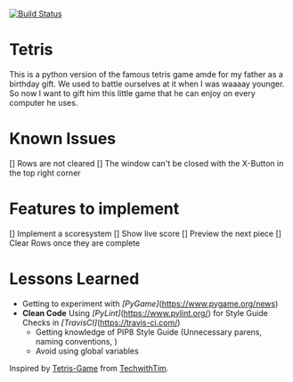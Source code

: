 [![Build Status](https://travis-ci.com/zwoefler/Tetris-Python-Game.svg?branch=master)](https://travis-ci.com/zwoefler/Tetris-Python-Game)

# Tetris
This is a python version of the famous tetris game amde for my father as a birthday gift. We used to battle ourselves at it when I was waaaay younger. So now I want to gift him this little game that he can enjoy on every computer he uses.

# Known Issues
[] Rows are not cleared
[] The window can't be closed with the X-Button in the top right corner

# Features to implement
[] Implement a scoresystem
    [] Show live score
[] Preview the next piece
[] Clear Rows once they are complete



# Lessons Learned
- Getting to experiment with *[PyGame]*(https://www.pygame.org/news)
- **Clean Code** Using *[PyLint]*(https://www.pylint.org/) for Style Guide Checks in *[TravisCI]*(https://travis-ci.com/)
    - Getting knowledge of PIP8 Style Guide (Unnecessary parens, naming conventions, )
    - Avoid using global variables



Inspired by [Tetris-Game](https://github.com/techwithtim/Tetris-Game) from [TechwithTim](https://github.com/techwithtim).


